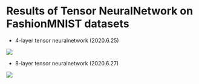 # Results of Tensor NeuralNetwork on FashionMNIST datasets

* 4-layer tensor neuralnetwork (2020.6.25)

![](https://github.com/hust512/Homomorphic_CP_Tensor_Dcomposition/raw/master/Tensor_NeuralNetwork/NeuralNetwork_DP/TNN/FashionMNIST/test1_tnn4.jpg)

* 8-layer tensor neuralnetwork (2020.6.27)

![](https://github.com/hust512/Homomorphic_CP_Tensor_Dcomposition/raw/master/Tensor_NeuralNetwork/NeuralNetwork_DP/TNN/FashionMNIST/test2_tnn8.jpg)

